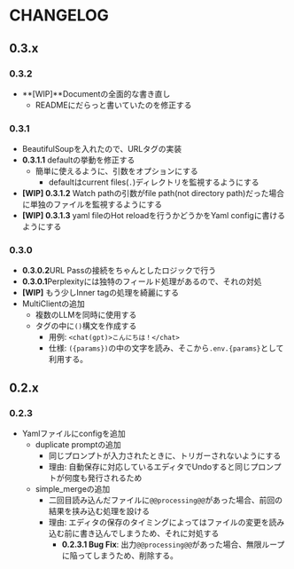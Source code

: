 # CHANGELOG

## 0.3.x

### 0.3.2
 - **[WIP]**Documentの全面的な書き直し
   - READMEにだらっと書いていたのを修正する

### 0.3.1
 - BeautifulSoupを入れたので、URLタグの実装
 - **0.3.1.1** defaultの挙動を修正する
   - 簡単に使えるように、引数をオプションにする
     - defaultはcurrent files(`.`)ディレクトリを監視するようにする
 - **[WIP] 0.3.1.2**  Watch pathの引数がfile path(not directory path)だった場合に単独のファイルを監視するようにする
 - **[WIP] 0.3.1.3**  yaml fileのHot reloadを行うかどうかをYaml configに書けるようにする

### 0.3.0
- **0.3.0.2**URL Passの接続をちゃんとしたロジックで行う
- **0.3.0.1**Perplexityには独特のフィールド処理があるので、それの対処
- **[WIP]** もう少しInner tagの処理を綺麗にする
- MultiClientの追加
  - 複数のLLMを同時に使用する
  - タグの中に`()`構文を作成する
    - 用例: `<chat(gpt)>こんにちは！</chat>`
    - 仕様: `({params})`の中の文字を読み、そこから`.env.{params}`として利用する。

## 0.2.x

### 0.2.3

- Yamlファイルにconfigを追加
  - duplicate promptの追加
    - 同じプロンプトが入力されたときに、トリガーされないようにする
    - 理由: 自動保存に対応しているエディタでUndoすると同じプロンプトが何度も発行されるため
  - simple_mergeの追加
    - 二回目読み込んだファイルに`@@processing@@`があった場合、前回の結果を挟み込む処理を設ける
    - 理由: エディタの保存のタイミングによってはファイルの変更を読み込む前に書き込んでしまうため、それに対処する
      -  **0.2.3.1 Bug Fix**: 出力`@@processing@@`があった場合、無限ループに陥ってしまうため、削除する。